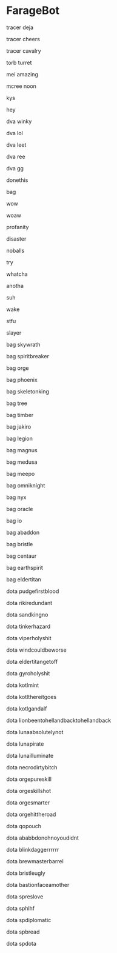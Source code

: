 # FarageBot
tracer deja 

tracer cheers 

tracer cavalry 

torb turret 

mei amazing 

mcree noon

kys 

hey 

dva winky 

dva lol 

dva leet 

dva ree

dva gg

donethis

bag

wow

woaw

profanity

disaster

noballs

try

whatcha

anotha

suh

wake

stfu

slayer

bag skywrath

bag spiritbreaker

bag orge

bag phoenix

bag skeletonking

bag tree

bag timber

bag jakiro

bag legion

bag magnus

bag medusa

bag meepo

bag omniknight

bag nyx

bag oracle

bag io

bag abaddon

bag bristle

bag centaur

bag earthspirit

bag eldertitan

dota pudgefirstblood

dota rikiredundant

dota sandkingno

dota tinkerhazard

dota viperholyshit

dota windcouldbeworse

dota eldertitangetoff

dota gyroholyshit

dota kotlmint

dota kotlthereitgoes

dota kotlgandalf

dota lionbeentohellandbacktohellandback

dota lunaabsolutelynot

dota lunapirate

dota lunailluminate

dota necrodirtybitch

dota orgepureskill

dota orgeskillshot

dota orgesmarter

dota orgehittheroad

dota qopouch

dota ababbdonohnoyoudidnt

dota blinkdaggerrrrrr

dota brewmasterbarrel

dota bristleugly

dota bastionfaceamother

dota spreslove

dota sphlhf

dota spdiplomatic

dota spbread

dota spdota
